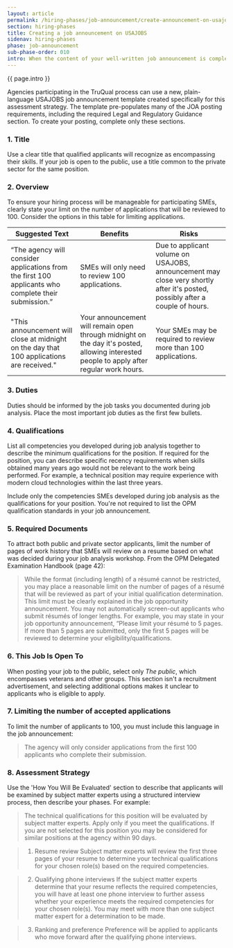 ```yaml
---
layout: article
permalink: /hiring-phases/job-announcement/create-announcement-on-usajobs/
section: hiring-phases
title: Creating a job announcement on USAJOBS
sidenav: hiring-phases
phase: job-announcement
sub-phase-order: 010
intro: When the content of your well-written job announcement is complete, create a draft announcement on USAJOBS.
---
```


<p class="usa-intro">
  {{ page.intro }}
</p>

Agencies participating in the TruQual process can use a new, plain-language USAJOBS job announcement template created specifically for this assessment strategy. The template pre-populates many of the JOA posting requirements, including the required Legal and Regulatory Guidance section. To create your posting, complete only these sections.

### 1. Title

Use a clear title that qualified applicants will recognize as encompassing their skills. If your job is open to the public, use a title common to the private sector for the same position.

### 2. Overview

To ensure your hiring process will be manageable for participating SMEs, clearly state your limit on the number of applications that will be reviewed to 100. Consider the options in this table for limiting applications.

| Suggested Text | Benefits | Risks |
|---|---|---|
| “The agency will consider applications from the first 100 applicants who complete their submission.” | SMEs will only need to review 100 applications. | Due to applicant volume on USAJOBS, announcement may close very shortly after it's posted, possibly after a couple of hours.
| "This announcement will close at midnight on the day that 100 applications are received." | Your announcement will remain open through midnight on the day it's posted, allowing interested people to apply after regular work hours. | Your SMEs may be required to review more than 100 applications. |

### 3. Duties

Duties should be informed by the job tasks you documented during job analysis. Place the most important job duties as the first few bullets.

### 4. Qualifications

List all competencies you developed during job analysis together to describe the minimum qualifications for the position. If required for the position, you can describe specific recency requirements when skills obtained many years ago would not be relevant to the work being performed. For example, a technical position may require experience with modern cloud technologies within the last three years.

Include only the competencies SMEs developed during job analysis as the qualifications for your position. You're not required to list the OPM qualification standards in your job announcement.

### 5. Required Documents

To attract both public and private sector applicants, limit the number of pages of work history that SMEs will review on a resume based on what was decided during your job analysis workshop. From the OPM Delegated Examination Handbook (page 42):

> While the format (including length) of a résumé cannot be restricted, you may place a reasonable limit on the number of pages of a résumé that will be reviewed as part of your initial qualification determination. This limit must be clearly explained in the job opportunity announcement. You may not automatically screen-out applicants who submit résumés of longer lengths. For example, you may state in your job opportunity announcement, “Please limit your résumé to 5 pages. If more than 5 pages are submitted, only the first 5 pages will be reviewed to determine your eligibility/qualifications.

### 6. This Job Is Open To

When posting your job to the public, select only *The public*, which encompasses veterans and other groups. This section isn't a recruitment advertisement, and selecting additional options makes it unclear to applicants who is eligible to apply.

### 7. Limiting the number of accepted applications

To limit the number of applicants to 100, you must include this language in the job announcement:

> The agency will only consider applications from the first 100 applicants who complete their submission.

### 8. Assessment Strategy

Use the 'How You Will Be Evaluated' section to describe that applicants will be examined by subject matter experts using a structured interview process, then describe your phases. For example:

> The technical qualifications for this position will be evaluated by subject matter experts. Apply only if you meet the qualifications. If you are not selected for this position you may be considered for similar positions at the agency within 90 days.

> 1. Resume review
Subject matter experts will review the first three pages of your resume to determine your technical qualifications for your chosen role(s) based on the required competencies.

> 2. Qualifying phone interviews
If the subject matter experts determine that your resume reflects the required competencies, you will have at least one phone interview to further assess whether your experience meets the required competencies for your chosen role(s). You may meet with more than one subject matter expert for a determination to be made.

> 3. Ranking and preference
Preference will be applied to applicants who move forward after the qualifying phone interviews.

<!-- div class="grid-container">
  <div class="grid-row grid-gap-3 margin-bottom-4">
    <div class="tablet:grid-col-8">
      <img src="{{site.baseurl}}/assets/img/usas/announcement-text-p1.png" alt="USA Staffing announcement text screenshot of page one">
    </div>
    <div class="tablet:grid-col">
      <h3>Overview and locations</h3>

      <h4>1. Overview</h4>

      <p>No changes.</p>

      <h4>2. Locations</h4>

      <p>No changes.</p>
    </div>
  </div>
  <div class="grid-row grid-gap-3 margin-bottom-4">
    <div class="tablet:grid-col-8">
      <img src="{{site.baseurl}}/assets/img/usas/announcement-text-p2.png" alt="USA Staffing announcement text screenshot of page two">
    </div>
    <div class="tablet:grid-col">
      <h3>Agency Marketing</h3>

      <h4>3. Marketing message</h4>

      <p><strong>What:</strong> Text detailing the office/unit/ group the individual will belong to.</p>
      <p><strong>Where:</strong> This text will appear in two places:</p>
      <ol>
        <li>The Agency pop-up window which appears when a user clicks on the agency name link in the header of the announcement.</li>
        <li>Where you’ll work - First paragraph.</li>
      </ol>

      <h4>4. Marketing link</h4>
      <p><strong>What:</strong> A link to the office/unit/group the applicant would belong to.</p>
      <p><strong>Where:</strong> This text will appear in two places:</p>
      <ol>
        <li>The Agency pop-up window which appears when a user clicks on the agency name link in the header of the announcement.</li>
        <li>Where you’ll work - Below the first paragraph.</li>
      </ol>

      <h4>5. Benefits link</h4>
      <p>This link appears in the Benefits section as it does in the current announcement.</p>
    </div>
  </div>
  <div class="grid-row grid-gap-3 margin-bottom-4">
    <div class="tablet:grid-col-8">
      <img src="{{site.baseurl}}/assets/img/usas/announcement-text-duties.png" alt="USA Staffing announcement text screenshot of duties">
    </div>
    <div class="tablet:grid-col">
      <h3>Duties</h3>

      <h4>6. Summary</h4>
      <p><strong>What:</strong> Job summary</p>
      <p><strong>Where:</strong> Appears under the header “Summary” at the top of the job announcement.</p>
    </div>
  </div>
  <div class="grid-row grid-gap-3 margin-bottom-4">
    <div class="tablet:grid-col-8">
      <img src="{{site.baseurl}}/assets/img/usas/announcement-text-p3.png" alt="USA Staffing announcement text screenshot of page three">
    </div>
    <div class="tablet:grid-col">
      <h3>Position Requirements</h3>
      <h4>7. Qualifications</h4>
      <p><strong>What:</strong> The first paragraph of the qualifications and the list of competencies.</p>
      <p><strong>Where:</strong> Appears under the header “Qualifications”.</p>
      <p><strong>Format:</strong> Use a bulleted list with competency name in bold.</p>
    </div>
  </div>
  <div class="grid-row grid-gap-3 margin-bottom-4">
    <div class="tablet:grid-col-8">
      <img src="{{site.baseurl}}/assets/img/usas/announcement-text-p4.png" alt="USA Staffing announcement text screenshot of page four">
    </div>
    <div class="tablet:grid-col">
      <h3>Application Requirements</h3>
      <h4>8. How you will be evaluated</h4>
      <p>This text is a part of the JOA pilot layout and cannot be changed.</p>

      <h4>9. Required Documents</h4>
      <p>This text is a part of the JOA pilot layout and cannot be changed.</p>
    </div>
  </div>
</div -->

